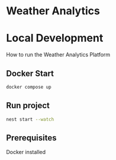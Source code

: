 # Weather Analytics
# Local Development

How to run the Weather Analytics Platform

## Docker Start

```bash
docker compose up
```

## Run project

```bash
nest start --watch
```
## Prerequisites
Docker installed
